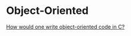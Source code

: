 # Object-Oriented

[How would one write object-oriented code in C?](https://stackoverflow.com/questions/351733/how-would-one-write-object-oriented-code-in-c)